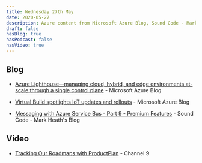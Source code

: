 ```yaml
---
title: Wednesday 27th May
date: 2020-05-27
description: Azure content from Microsoft Azure Blog, Sound Code - Mark Heath's Blog
draft: false
hasBlog: true
hasPodcast: false
hasVideo: true
---
```



## Blog


* [Azure Lighthouse—managing cloud, hybrid, and edge environments at-scale through a single control plane](https://azure.microsoft.com/blog/azure-lighthouse-managing-cloud-hybrid-and-edge-environments-atscale-through-a-single-control-plane/) - Microsoft Azure Blog

* [Virtual Build spotlights IoT updates and rollouts](https://azure.microsoft.com/blog/virtual-build-spotlights-iot-updates-and-rollouts/) - Microsoft Azure Blog

* [Messaging with Azure Service Bus - Part 9 - Premium Features](http://feedproxy.google.com/~r/soundcode/~3/CiiUGOsmNGE/azure-service-bus-messaging-9) - Sound Code - Mark Heath's Blog


## Video 

* [Tracking Our Roadmaps with ProductPlan](https://channel9.msdn.com/Shows/DevOps-Lab/Tracking-Our-Roadmaps-with-ProductPlan) - Channel 9




